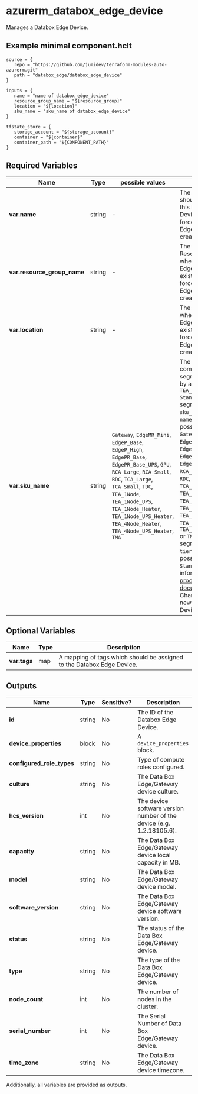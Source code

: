# azurerm_databox_edge_device

Manages a Databox Edge Device.

## Example minimal component.hclt

```hcl
source = {
   repo = "https://github.com/jumidev/terraform-modules-auto-azurerm.git" 
   path = "databox_edge/databox_edge_device" 
}

inputs = {
   name = "name of databox_edge_device" 
   resource_group_name = "${resource_group}" 
   location = "${location}" 
   sku_name = "sku_name of databox_edge_device" 
}

tfstate_store = {
   storage_account = "${storage_account}" 
   container = "${container}" 
   container_path = "${COMPONENT_PATH}" 
}

```

## Required Variables

| Name | Type |  possible values |  Description |
| ---- | --------- |  ----------- | ----------- |
| **var.name** | string |  -  |  The name which should be used for this Databox Edge Device. Changing this forces a new Databox Edge Device to be created. | 
| **var.resource_group_name** | string |  -  |  The name of the Resource Group where the Databox Edge Device should exist. Changing this forces a new Databox Edge Device to be created. | 
| **var.location** | string |  -  |  The Azure Region where the Databox Edge Device should exist. Changing this forces a new Databox Edge Device to be created. | 
| **var.sku_name** | string |  `Gateway`, `EdgeMR_Mini`, `EdgeP_Base`, `EdgeP_High`, `EdgePR_Base`, `EdgePR_Base_UPS`, `GPU`, `RCA_Large`, `RCA_Small`, `RDC`, `TCA_Large`, `TCA_Small`, `TDC`, `TEA_1Node`, `TEA_1Node_UPS`, `TEA_1Node_Heater`, `TEA_1Node_UPS_Heater`, `TEA_4Node_Heater`, `TEA_4Node_UPS_Heater`, `TMA`  |  The `sku_name` is comprised of two segments separated by a hyphen (e.g. `TEA_1Node_UPS_Heater-Standard`). The first segment of the `sku_name` defines the `name` of the SKU, possible values are `Gateway`, `EdgeMR_Mini`, `EdgeP_Base`, `EdgeP_High`, `EdgePR_Base`, `EdgePR_Base_UPS`, `GPU`, `RCA_Large`, `RCA_Small`, `RDC`, `TCA_Large`, `TCA_Small`, `TDC`, `TEA_1Node`, `TEA_1Node_UPS`, `TEA_1Node_Heater`, `TEA_1Node_UPS_Heater`, `TEA_4Node_Heater`, `TEA_4Node_UPS_Heater` or `TMA`. The second segment defines the `tier` of the `sku_name`, possible values are `Standard`. For more information see the [product documentation]("https://docs.microsoft.com/dotnet/api/microsoft.azure.management.databoxedge.models.sku?view=azure-dotnet"). Changing this forces a new Databox Edge Device to be created. | 

## Optional Variables

| Name | Type |  Description |
| ---- | --------- |  ----------- |
| **var.tags** | map |  A mapping of tags which should be assigned to the Databox Edge Device. | 



## Outputs

| Name | Type | Sensitive? | Description |
| ---- | ---- | --------- | --------- |
| **id** | string | No  | The ID of the Databox Edge Device. | 
| **device_properties** | block | No  | A `device_properties` block. | 
| **configured_role_types** | string | No  | Type of compute roles configured. | 
| **culture** | string | No  | The Data Box Edge/Gateway device culture. | 
| **hcs_version** | int | No  | The device software version number of the device (e.g. 1.2.18105.6). | 
| **capacity** | string | No  | The Data Box Edge/Gateway device local capacity in MB. | 
| **model** | string | No  | The Data Box Edge/Gateway device model. | 
| **software_version** | string | No  | The Data Box Edge/Gateway device software version. | 
| **status** | string | No  | The status of the Data Box Edge/Gateway device. | 
| **type** | string | No  | The type of the Data Box Edge/Gateway device. | 
| **node_count** | int | No  | The number of nodes in the cluster. | 
| **serial_number** | int | No  | The Serial Number of Data Box Edge/Gateway device. | 
| **time_zone** | string | No  | The Data Box Edge/Gateway device timezone. | 

Additionally, all variables are provided as outputs.
